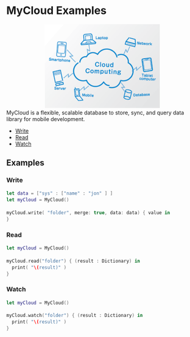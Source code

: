 # MyCloud Examples
<div align="center">
  <img src="cloud.png" alt="Image" width="60%"/>
</div>
MyCloud is a flexible, scalable database to store, sync, and query data library for mobile development.

- [Write](#write)
- [Read](#read)
- [Watch](#watch)


## Examples

### Write 

```swift
let data = ["sys" : ["name" : "jon" ] ]
let myCloud = MyCloud()

myCloud.write( "folder", merge: true, data: data) { value in     
}        
```
### Read 

```swift
let myCloud = MyCloud()

myCloud.read("folder") { (result : Dictionary) in
  print( "\(result)" )
}
```
### Watch 

```swift
let myCloud = MyCloud()

myCloud.watch("folder") { (result : Dictionary) in
  print( "\(result)" )
}
```

